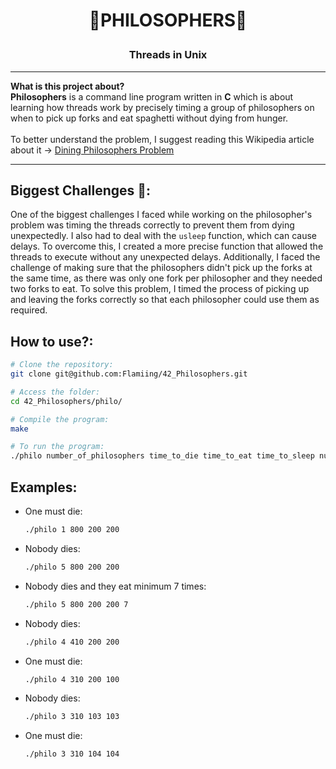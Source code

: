 # <p align="center">💭PHILOSOPHERS💭</p>

### <p align="center">Threads in Unix</p> ###

---
**What is this project about?**</br>
**Philosophers** is a command line program written in **C** which is about learning how threads work by precisely timing a group of philosophers on when to pick up forks and eat spaghetti without dying from hunger.</br></br>
To better understand the problem, I suggest reading this Wikipedia article about it -> [Dining Philosophers Problem](https://en.wikipedia.org/wiki/Dining_philosophers_problem)

---
## Biggest Challenges 💪: ##

One of the biggest challenges I faced while working on the philosopher's problem was timing the threads correctly to prevent them from dying unexpectedly. I also had to deal with the `usleep` function, which can cause delays. To overcome this, I created a more precise function that allowed the threads to execute without any unexpected delays. Additionally, I faced the challenge of making sure that the philosophers didn't pick up the forks at the same time, as there was only one fork per philosopher and they needed two forks to eat. To solve this problem, I timed the process of picking up and leaving the forks correctly so that each philosopher could use them as required.

## How to use?: ##

```bash
# Clone the repository:
git clone git@github.com:Flamiing/42_Philosophers.git

# Access the folder:
cd 42_Philosophers/philo/

# Compile the program:
make

# To run the program:
./philo number_of_philosophers time_to_die time_to_eat time_to_sleep number_of_times_each_philosopher_must_eat(optional)
```

## Examples:

- One must die:
  ```bash
  ./philo 1 800 200 200
  ```

- Nobody dies:
  ```bash
  ./philo 5 800 200 200
  ```

- Nobody dies and they eat minimum 7 times:
  ```bash
  ./philo 5 800 200 200 7
  ```

- Nobody dies:
  ```bash
  ./philo 4 410 200 200
  ```

- One must die:
  ```bash
  ./philo 4 310 200 100
  ```

- Nobody dies:
  ```bash
  ./philo 3 310 103 103
  ```

- One must die:
  ```bash
  ./philo 3 310 104 104
  ```
